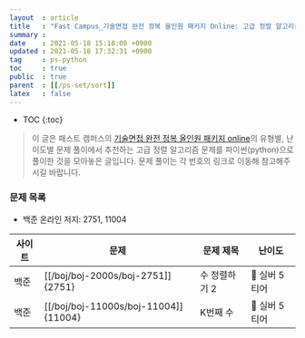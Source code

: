 ```yaml
---
layout  : article
title   : "Fast Campus_기술면접 완전 정복 올인원 패키지 Online: 고급 정렬 알고리즘"
summary : 
date    : 2021-05-18 15:18:08 +0900
updated : 2021-05-18 17:32:31 +0900
tag     : ps-python
toc     : true
public  : true
parent  : [[/ps-set/sort]]
latex   : false
---
```

* TOC
{:toc}

> 이 글은 패스트 캠퍼스의 [기술면접 완전 정복 올인원 패키지 online](https://fastcampus.co.kr/dev_online_algo)의 유형별, 난이도별 문제 풀이에서 추천하는 고급 정렬 알고리즘 문제를 파이썬(python)으로 풀이한 것을 모아놓은 글입니다. 문제 풀이는 각 번호의 링크로 이동해 참고해주시길 바랍니다.

### 문제 목록

* 백준 온라인 저지: 2751, 11004

| 사이트 | 문제                                 | 문제 제목     | 난이도          |
| ------ | ------------------------------------ | ------------- | --------------- |
| 백준   | [[/boj/boj-2000s/boj-2751]]{2751}    | 수 정렬하기 2 | 🥈 실버 5티어   |
| 백준   | [[/boj/boj-11000s/boj-11004]]{11004} | K번째 수      | 🥈 실버 5티어   |
